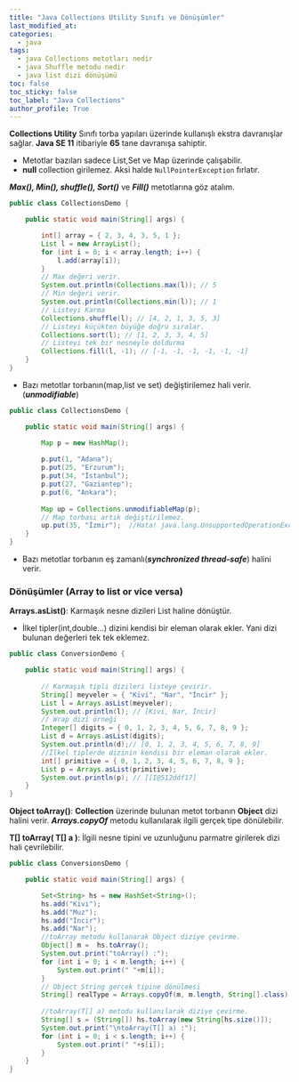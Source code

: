 ```yaml
---
title: "Java Collections Utility Sınıfı ve Dönüşümler"
last_modified_at:
categories:
  - java
tags:
  - java Collections metotları nedir
  - java Shuffle metodu nedir
  - java list dizi dönüşümü
toc: false
toc_sticky: false
toc_label: "Java Collections"
author_profile: True
---
```


**Collections Utility** Sınıfı torba yapıları üzerinde kullanışlı ekstra  davranışlar sağlar.  **Java SE 11** itibariyle **65** tane davranışa sahiptir.  

- Metotlar bazıları sadece List,Set ve Map üzerinde çalışabilir.
- **null** collection girilemez. Aksi halde `NullPointerException` fırlatır.

***Max(), Min(), shuffle(), Sort()*** ve ***Fill()*** metotlarına göz atalım.

```java
public class CollectionsDemo {

    public static void main(String[] args) {

        int[] array = { 2, 3, 4, 3, 5, 1 };
        List l = new ArrayList();
        for (int i = 0; i < array.length; i++) {
            l.add(array[i]);
        }
        // Max değeri verir.
        System.out.println(Collections.max(l)); // 5
        // Min değeri verir.
        System.out.println(Collections.min(l)); // 1
        // Listeyi Karma
        Collections.shuffle(l); // [4, 2, 1, 3, 5, 3]
        // Listeyi küçükten büyüğe doğru sıralar.
        Collections.sort(l); // [1, 2, 3, 3, 4, 5]
        // Listeyi tek bir nesneyle doldurma
        Collections.fill(l, -1); // [-1, -1, -1, -1, -1, -1]        
    }
}
```

- Bazı metotlar torbanın(map,list ve set) değiştirilemez hali verir.(***unmodifiable***)

```java
public class CollectionsDemo {

    public static void main(String[] args) {

        Map p = new HashMap();
        
        p.put(1, "Adana");
        p.put(25, "Erzurum");
        p.put(34, "İstanbul");
        p.put(27, "Gaziantep");
        p.put(6, "Ankara");
        
        Map up = Collections.unmodifiableMap(p);
        // Map torbası artık değiştirilemez.
        up.put(35, "İzmir");  //Hata! java.lang.UnsupportedOperationException
    }
}
```

- Bazı metotlar torbanın eş zamanlı(***synchronized thread-safe***) halini verir.

### Dönüşümler (Array to list or vice versa)

**Arrays.asList()**: Karmaşık nesne dizileri List haline dönüştür.

- İlkel tipler(int,double...) dizini kendisi bir eleman olarak ekler. Yani dizi bulunan değerleri tek tek eklemez.

```java
public class ConversionDemo {

    public static void main(String[] args) {
        
        // Karmaşık tipli dizileri listeye çevirir.
        String[] meyveler = { "Kivi", "Nar", "İncir" };
        List l = Arrays.asList(meyveler);
        System.out.println(l); // [Kivi, Nar, İncir]
        // Wrap dizi örneği
        Integer[] digits = { 0, 1, 2, 3, 4, 5, 6, 7, 8, 9 };
        List d = Arrays.asList(digits);
        System.out.println(d);// [0, 1, 2, 3, 4, 5, 6, 7, 8, 9]
        //İlkel tiplerde dizinin kendisi bir eleman olarak ekler.
        int[] primitive = { 0, 1, 2, 3, 4, 5, 6, 7, 8, 9 };
        List p = Arrays.asList(primitive);
        System.out.println(p); // [[I@512ddf17]
    }
}
```

**Object toArray()**: **Collection** üzerinde bulunan metot torbanın **Object**  dizi halini verir.  ***Arrays.copyOf*** metodu kullanılarak ilgili gerçek tipe dönülebilir.

**T[]     toArray( T[] a )**: İlgili nesne tipini ve uzunluğunu parmatre girilerek dizi hali çevrilebilir.

```java
public class ConversionsDemo {

    public static void main(String[] args) {

        Set<String> hs = new HashSet<String>();
        hs.add("Kivi");
        hs.add("Muz");
        hs.add("İncir");
        hs.add("Nar");
        //toArray metodu kullanarak Object diziye çevirme.
        Object[] m =  hs.toArray();
        System.out.print("toArray() :");
        for (int i = 0; i < m.length; i++) {
            System.out.print(" "+m[i]);
        }
        // Object String gercek tipine dönülmesi
        String[] realType = Arrays.copyOf(m, m.length, String[].class);
        
        //toArray(T[] a) metodu kullanılarak diziye çevirme.
        String[] s = (String[]) hs.toArray(new String[hs.size()]);
        System.out.print("\ntoArray(T[] a) :");
        for (int i = 0; i < s.length; i++) {
            System.out.print(" "+s[i]);
        }
    }
}
```



